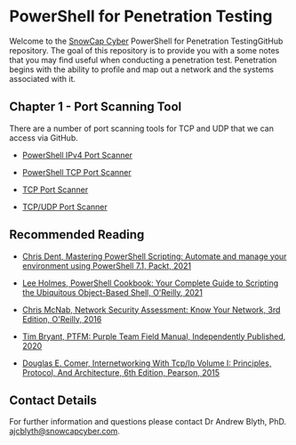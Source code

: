 # PowerShell for Penetration Testing

Welcome to the [SnowCap Cyber](https://www.snowcapcyber.com) PowerShell for Penetration TestingGitHub repository. The goal of this repository is to provide you with a some notes that you may find useful when conducting a penetration test. Penetration begins with the ability to profile and map out a network and the systems associated with it.

## Chapter 1 - Port Scanning Tool

There are a number of port scanning tools for TCP and UDP that we can access via GitHub.

* [PowerShell IPv4 Port Scanner](https://github.com/BornToBeRoot/PowerShell_IPv4PortScanner)

* [PowerShell TCP Port Scanner](https://github.com/zuphzuph/PowerShell-TCP-Port-Scanner)

* [TCP Port Scanner](https://gist.github.com/raandree/60a6677d0a97ea992a8a0b37681d6365)

* [TCP/UDP Port Scanner](https://github.com/calebstewart/Net-Scan)

## Recommended Reading

* [Chris Dent, Mastering PowerShell Scripting: Automate and manage your environment using PowerShell 7.1, Packt, 2021](https://www.amazon.co.uk/Mastering-PowerShell-Scripting-Automate-environment/dp/1800206542/ref=sr_1_4?crid=JF1OK6S95NY2&keywords=powershell&qid=1668186716&s=books&sprefix=powershell%2Cstripbooks%2C64&sr=1-4)

* [Lee Holmes, PowerShell Cookbook: Your Complete Guide to Scripting the Ubiquitous Object-Based Shell, O'Reilly, 2021](https://www.amazon.co.uk/PowerShell-Cookbook-Scripting-Ubiquitous-Object-Based/dp/109810160X/ref=sr_1_5?crid=JF1OK6S95NY2&keywords=powershell&qid=1668186716&s=books&sprefix=powershell%2Cstripbooks%2C64&sr=1-5)

* [Chris McNab, Network Security Assessment: Know Your Network, 3rd Edition, O'Reilly, 2016](https://www.amazon.co.uk/Network-Security-Assessment-Know-Your/dp/149191095X/ref=sr_1_1?crid=2RI4CBCKBC79C&keywords=network+security+assessment&qid=1657708066&sprefix=network+security+a%2Caps%2C63&sr=8-1)

* [Tim Bryant, PTFM: Purple Team Field Manual, Independently Published, 2020](https://www.amazon.co.uk/PTFM-Purple-Team-Field-Manual/dp/B08LJV1QCD/ref=sr_1_1?crid=BR8A8SAS3HCN&keywords=ptfm&qid=1657708194&sprefix=ptfm%2Caps%2C167&sr=8-1)

* [Douglas E. Comer, Internetworking With Tcp/Ip Volume I: Principles, Protocol, And Architecture, 6th Edition, Pearson, 2015](https://www.amazon.co.uk/Internetworking-Tcp-Ip-Principles-Architecture/dp/9332550107/ref=sr_1_2?qid=1657708327&refinements=p_27%3ADouglas+E.+Comer&s=books&sr=1-2&text=Douglas+E.+Comer)

## Contact Details

For further information and questions please contact Dr Andrew Blyth, PhD. <ajcblyth@snowcapcyber.com>.
